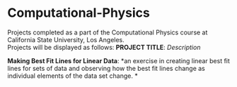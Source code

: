 # Computational-Physics

Projects completed as a part of the Computational Physics course at California State University, Los Angeles. \
Projects will be displayed as follows: **PROJECT TITLE**: *Description*

**Making Best Fit Lines for Linear Data**: *an exercise in creating linear best fit lines for sets of data and observing how the best fit lines change as individual elements of the data set change. *
